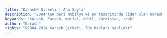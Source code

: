 ```yaml
---
title: "Karash® Şirketi - Ana Sayfa"
description: "2004'ten beri mobilya ve ev tasarımında lider olan Karash Şirketi'ni keşfedin. Türkiye ve Erbil'deki beş üretim tesisimizde, olağanüstü mobilyalar, alabaster yüzeyler, özel tasarım kapılar ve daha fazlasını üretiyoruz. Irak genelindeki on bir şubemizi ziyaret edin ve her detayda eşsiz kalite ve inovasyonu deneyimleyin."
keywords: "karash, Karash, mutfak, erbil, kürdistan, ırak"
author: "Karash"
rights: "©2004-2024 Karash Şirketi. Tüm hakları saklıdır"
---
```

